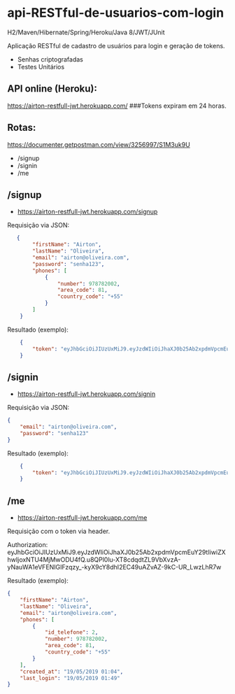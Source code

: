 # api-RESTful-de-usuarios-com-login
H2/Maven/Hibernate/Spring/Heroku/Java 8/JWT/JUnit

Aplicação RESTful de cadastro de usuários para login e geração de tokens.
- Senhas criptografadas
- Testes Unitários

## API online (Heroku): 
https://airton-restfull-jwt.herokuapp.com/
###Tokens expiram em 24 horas.

## Rotas:
https://documenter.getpostman.com/view/3256997/S1M3uk9U

- /signup
- /signin
- /me


## /signup
- https://airton-restfull-jwt.herokuapp.com/signup

Requisição via JSON:
```json
   {
        "firstName": "Airton",
        "lastName": "Oliveira",
        "email": "airton@oliveira.com",
        "password": "senha123",
        "phones": [
            {
                "number": 978782002,
                "area_code": 81,
                "country_code": "+55"
            }
        ]
    }
```
    
Resultado (exemplo):
```json
    {
        "token": "eyJhbGciOiJIUzUxMiJ9.eyJzdWIiOiJhaXJ0b25Ab2xpdmVpcmEuY29tIiwiZXhwIjoxNTU4MjMwODU4fQ.u8QPl0lu-XT8cdqdtZL9VbXvzA-yNauWA1eVFENIGIFzqzy_-kyX9cY8dhI2EC49uAZvAZ-9kC-UR_LwzLhR7w"
    }
```

## /signin
- https://airton-restfull-jwt.herokuapp.com/signin

Requisição via JSON:

```json
{
    "email": "airton@oliveira.com",
    "password": "senha123"
}
```
  
Resultado (exemplo):
```json
    {
        "token": "eyJhbGciOiJIUzUxMiJ9.eyJzdWIiOiJhaXJ0b25Ab2xpdmVpcmEuY29tIiwiZXhwIjoxNTU4MjMwODU4fQ.u8QPl0lu-XT8cdqdtZL9VbXvzA-yNauWA1eVFENIGIFzqzy_-kyX9cY8dhI2EC49uAZvAZ-9kC-UR_LwzLhR7w"
    }
```

## /me
- https://airton-restfull-jwt.herokuapp.com/me

Requisição com o token via header.

Authorization:
eyJhbGciOiJIUzUxMiJ9.eyJzdWIiOiJhaXJ0b25Ab2xpdmVpcmEuY29tIiwiZXhwIjoxNTU4MjMwODU4fQ.u8QPl0lu-XT8cdqdtZL9VbXvzA-yNauWA1eVFENIGIFzqzy_-kyX9cY8dhI2EC49uAZvAZ-9kC-UR_LwzLhR7w

Resultado (exemplo):

```json
{
    "firstName": "Airton",
    "lastName": "Oliveira",
    "email": "airton@oliveira.com",
    "phones": [
        {
            "id_telefone": 2,
            "number": 978782002,
            "area_code": 81,
            "country_code": "+55"
        }
    ],
    "created_at": "19/05/2019 01:04",
    "last_login": "19/05/2019 01:49"
}
```

